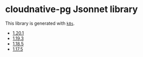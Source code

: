 # cloudnative-pg Jsonnet library

This library is generated with [`k8s`](https://github.com/jsonnet-libs/k8s).

- [1.20.1](1.20.1/README.md)
- [1.19.3](1.19.3/README.md)
- [1.18.5](1.18.5/README.md)
- [1.17.5](1.17.5/README.md)

